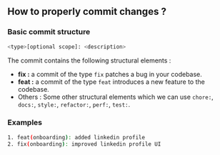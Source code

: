 ## How to properly commit changes ?

### Basic commit structure

```sh
<type>[optional scope]: <description>
```
 The commit contains the following structural elements :

- __fix :__ a commit of the type  `fix`   patches a bug in your codebase.
- __feat :__ a commit of the type `feat` introduces a new feature to the codebase.
- Others : Some other structural elements which we can use `chore:`, `docs:`, `style:`, `refactor:`, `perf:`, `test:`.

### Examples

```sh
1. feat(onboarding): added linkedin profile
2. fix(onboarding): improved linkedin profile UI
```
